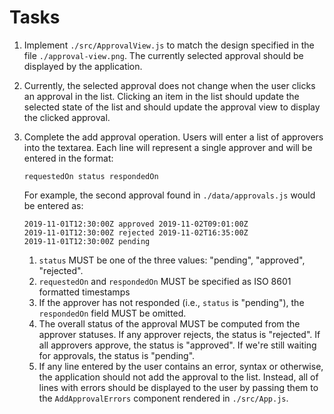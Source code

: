 # Tasks

1. Implement `./src/ApprovalView.js` to match the design specified in the file `./approval-view.png`. The currently selected approval should be displayed by the application.
2. Currently, the selected approval does not change when the user clicks an approval in the list. Clicking an item in the list should update the selected state of the list and should update the approval view to display the clicked approval.
3. Complete the add approval operation. Users will enter a list of approvers into the textarea. Each line will represent a single approver and will be entered in the format:

   ```
   requestedOn status respondedOn
   ```

   For example, the second approval found in `./data/approvals.js` would be entered as:

   ```
   2019-11-01T12:30:00Z approved 2019-11-02T09:01:00Z
   2019-11-01T12:30:00Z rejected 2019-11-02T16:35:00Z
   2019-11-01T12:30:00Z pending
   ```

   1. `status` MUST be one of the three values: "pending", "approved", "rejected".
   2. `requestedOn` and `respondedOn` MUST be specified as ISO 8601 formatted timestamps
   3. If the approver has not responded (i.e., `status` is "pending"), the `respondedOn` field MUST be omitted.
   4. The overall status of the approval MUST be computed from the approver statuses. If any approver rejects, the status is "rejected". If all approvers approve, the status is "approved". If we're still waiting for approvals, the status is "pending".
   5. If any line entered by the user contains an error, syntax or otherwise, the application should not add the approval to the list. Instead, all of lines with errors should be displayed to the user by passing them to the `AddApprovalErrors` component rendered in `./src/App.js`.
